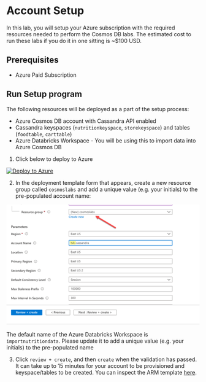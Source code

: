 # Account Setup

In this lab, you will setup your Azure subscription with the required resources needed to perform the Cosmos DB labs. The estimated cost to run these labs if you do it in one sitting is ~$100 USD.

## Prerequisites

- Azure Paid Subscription

## Run Setup program

The following resources will be deployed as a part of the setup process:

- Azure Cosmos DB account with Cassandra API enabled
- Cassandra keyspaces (`nutritionkeyspace`, `storekeyspace`) and tables (`foodtable`, `carttable`)
- Azure Databricks Workspace - You will be using this to import data into Azure Cosmos DB

1. Click below to deploy to Azure

[![Deploy to Azure](https://aka.ms/deploytoazurebutton)](https://portal.azure.com/#create/Microsoft.Template/uri/https%3A%2F%2Fraw.githubusercontent.com%2FTheovanKraay%2Fcassandra-workshops%2Fmaster%2Flabs%2Fjava%2Fdeploy%2Fazuredeploy.json)


2. In the deployment template form that appears, create a new resource group called `cosmoslabs` and add a unique value (e.g. your initials) to the pre-populated account name:

![Create Resources](../media/setup.png "Add a new resource group")

The default name of the Azure Databricks Workspace is `importnutritiondata`. Please update it to add a unique value (e.g. your initials) to the pre-populated name

3. Click `review + create`, and then `create` when the validation has passed. It can take up to 15 minutes for your account to be provisioned and keyspace/tables to be created. You can inspect the ARM template [here](../deploy/azuredeploy.json). 